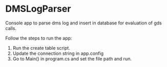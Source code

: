 DMSLogParser
============

Console app to parse dms log and insert in database for evaluation of gds calls.

Follow the steps to run the app:
1) Run the create table script.
2) Update the connection string in app.config
3) Go to Main() in program.cs and set the file path and run.
